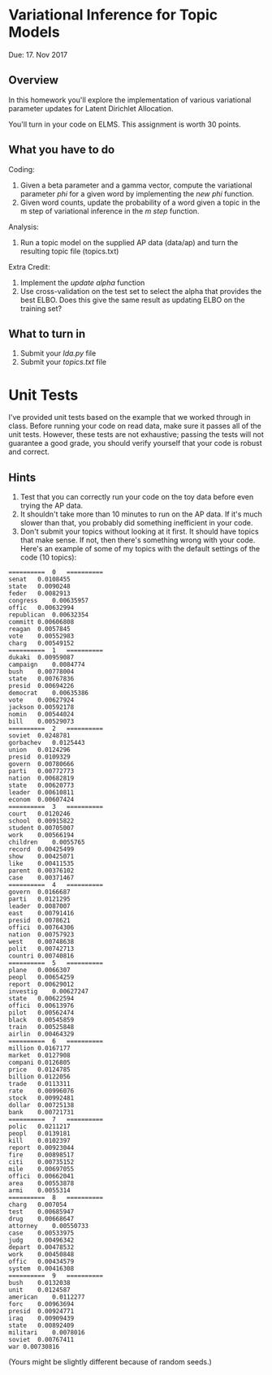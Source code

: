 Variational Inference for Topic Models
=

Due: 17. Nov 2017

Overview
--------

In this homework you'll explore the implementation of various variational parameter updates for
Latent Dirichlet Allocation.

You'll turn in your code on ELMS.  This assignment is worth 30
points.

What you have to do
----

Coding:

1.  Given a beta parameter and a gamma vector, compute the variational parameter
    *phi* for a given word by implementing the *new phi* function.
1.  Given word counts, update the probability of a word given a topic in the m
    step of variational inference in the *m step* function.

Analysis:

1.  Run a topic model on the supplied AP data (data/ap) and turn the resulting
    topic file (topics.txt)

Extra Credit:

1. Implement the *update alpha* function 
2. Use cross-validation on the test set to select the alpha that provides the best ELBO.  Does this give the same result as updating ELBO on the training set?

What to turn in
-

1.  Submit your _lda.py_ file
1.  Submit your _topics.txt_ file

Unit Tests
=

I've provided unit tests based on the example that we worked through in class.
Before running your code on read data, make sure it passes all of the unit
tests.  However, these tests are not exhaustive; passing the tests will not
guarantee a good grade, you should verify yourself that your code is robust and
correct.


Hints
-

1.  Test that you can correctly run your code on the toy data before even trying
    the AP data.
1.  It shouldn't take more than 10 minutes to run on the AP data.  If it's much
    slower than that, you probably did something inefficient in your code.
1.  Don't submit your topics without looking at it first.  It should have topics
    that make sense.  If not, then there's something wrong with your code.
    Here's an example of some of my topics with the default settings of the
    code (10 topics):

```
==========	0	==========
senat	0.0108455
state	0.0090248
feder	0.0082913
congress	0.00635957
offic	0.00632994
republican	0.00632354
committ	0.00606808
reagan	0.0057845
vote	0.00552983
charg	0.00549152
==========	1	==========
dukaki	0.00959087
campaign	0.0084774
bush	0.00778004
state	0.00767836
presid	0.00694226
democrat	0.00635386
vote	0.00627924
jackson	0.00592178
nomin	0.00544024
bill	0.00529073
==========	2	==========
soviet	0.0248781
gorbachev	0.0125443
union	0.0124296
presid	0.0109329
govern	0.00780666
parti	0.00772773
nation	0.00682819
state	0.00620773
leader	0.00610811
econom	0.00607424
==========	3	==========
court	0.0120246
school	0.00915822
student	0.00705007
work	0.00566194
children	0.0055765
record	0.00425499
show	0.00425071
like	0.00411535
parent	0.00376102
case	0.00371467
==========	4	==========
govern	0.0166687
parti	0.0121295
leader	0.0087007
east	0.00791416
presid	0.0078621
offici	0.00764306
nation	0.00757923
west	0.00748638
polit	0.00742713
countri	0.00740816
==========	5	==========
plane	0.0066307
peopl	0.00654259
report	0.00629012
investig	0.00627247
state	0.00622594
offici	0.00613976
pilot	0.00562474
black	0.00545859
train	0.00525848
airlin	0.00464329
==========	6	==========
million	0.0167177
market	0.0127908
compani	0.0126805
price	0.0124785
billion	0.0122056
trade	0.0113311
rate	0.00996076
stock	0.00992481
dollar	0.00725138
bank	0.00721731
==========	7	==========
polic	0.0211217
peopl	0.0139181
kill	0.0102397
report	0.00923044
fire	0.00898517
citi	0.00735152
mile	0.00697055
offici	0.00662041
area	0.00553878
armi	0.0055314
==========	8	==========
charg	0.007054
test	0.00685947
drug	0.00668647
attorney	0.00550733
case	0.00533975
judg	0.00496342
depart	0.00478532
work	0.00450848
offic	0.00434579
system	0.00416308
==========	9	==========
bush	0.0132038
unit	0.0124587
american	0.0112277
forc	0.00963694
presid	0.00924771
iraq	0.00909439
state	0.00892409
militari	0.0078016
soviet	0.00767411
war	0.00730816
```

(Yours might be slightly different because of random seeds.)
